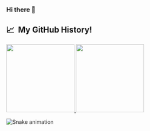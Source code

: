 ### Hi there 👋

<h2> 📈 &nbsp;My GitHub History!</h2>
<a href="https://github.com/jishnulal7">
  <img height="180em" src="https://github-readme-stats.vercel.app/api?username=jishnulal7&theme=noctis_minimus&show_icons=true" />
  <img height="180em" src="https://github-readme-stats.vercel.app/api/top-langs/?username=jishnulal7&theme=noctis_minimus&layout=compact" />
</a>


![Snake animation](https://github.com/thepiyushmalhotra/thepiyushmalhotra/blob/output/github-contribution-grid-snake.svg)
